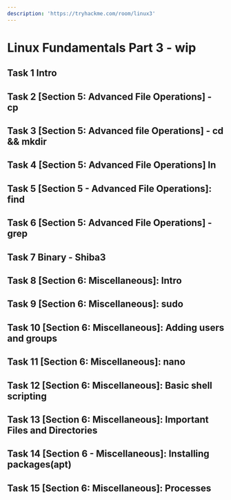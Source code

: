 ```yaml
---
description: 'https://tryhackme.com/room/linux3'
---
```


# Linux Fundamentals Part 3 - wip

## Task 1 Intro

## Task 2 \[Section 5: Advanced File Operations\] - cp

## Task 3 \[Section 5: Advanced file Operations\] - cd && mkdir

## Task 4 \[Section 5: Advanced File Operations\] ln

## Task 5 \[Section 5 - Advanced File Operations\]: find

## Task 6 \[Section 5: Advanced File Operations\] - grep

## Task 7 Binary - Shiba3

## Task 8 \[Section 6: Miscellaneous\]: Intro

## Task 9 \[Section 6: Miscellaneous\]: sudo

## Task 10 \[Section 6: Miscellaneous\]: Adding users and groups

## Task 11 \[Section 6: Miscellaneous\]: nano

## Task 12 \[Section 6: Miscellaneous\]: Basic shell scripting

## Task 13 \[Section 6: Miscellaneous\]: Important Files and Directories

## Task 14 \[Section 6 - Miscellaneous\]: Installing packages\(apt\)

## Task 15 \[Section 6: Miscellaneous\]: Processes


